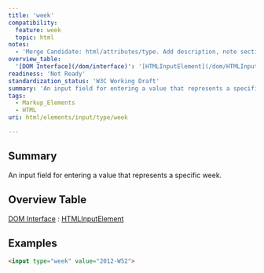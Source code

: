 ```yaml
---
title: 'week'
compatibility:
  feature: week
  topic: html
notes:
  - 'Merge Candidate: html/attributes/type. Add description, note section.'
overview_table:
  '[DOM Interface](/dom/interface)': '[HTMLInputElement](/dom/HTMLInputElement)'
readiness: 'Not Ready'
standardization_status: 'W3C Working Draft'
summary: 'An input field for entering a value that represents a specific week.'
tags:
  - Markup_Elements
  - HTML
uri: html/elements/input/type/week

---
```

## Summary

An input field for entering a value that represents a specific week.

## Overview Table

[DOM Interface](/dom/interface)
:   [HTMLInputElement](/dom/HTMLInputElement)

## Examples

``` html
<input type="week" value="2012-W52">
```

